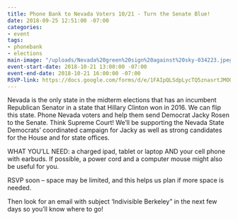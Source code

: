 ```yaml
---
title: Phone Bank to Nevada Voters 10/21 - Turn the Senate Blue!
date: 2018-09-25 12:51:00 -07:00
categories:
- event
tags:
- phonebank
- elections
main-image: "/uploads/Nevada%20green%20sign%20against%20sky-034223.jpeg"
event-start-date: 2018-10-21 13:00:00 -07:00
event-end-date: 2018-10-21 16:00:00 -07:00
RSVP-link: https://docs.google.com/forms/d/e/1FAIpQLSdpLycTQ5znasrtJMOQUQIDPlnDdhr0xKm4LLvsbWen5H7AHA/viewform
---
```


Nevada is the only state in the midterm elections that has an incumbent Republican Senator in a state that Hillary Clinton won in 2016. We can flip this state. Phone Nevada voters and help them send Democrat Jacky Rosen to the Senate. Think Supreme Court! We’ll be supporting the Nevada State Democrats’ coordinated campaign for Jacky as well as strong candidates for the House and for state offices.

WHAT YOU’LL NEED: a charged ipad, tablet or laptop AND your cell phone with earbuds. If possible, a power cord and a computer mouse might also be useful for you.

RSVP soon – space may be limited, and this helps us plan if more space is needed.

Then look for an email with subject ‘Indivisible Berkeley” in the next few days so you’ll know where to go!